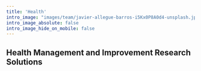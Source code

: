```yaml
---
title: 'Health'
intro_image: "images/team/javier-allegue-barros-i5Kx0P8A0d4-unsplash.jpg"
intro_image_absolute: false
intro_image_hide_on_mobile: false
---
```


## Health Management and Improvement Research Solutions

